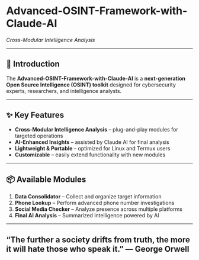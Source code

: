 # Advanced-OSINT-Framework-with-Claude-AI  
*Cross-Modular Intelligence Analysis*  

---

## 📖 Introduction
The **Advanced-OSINT-Framework-with-Claude-AI** is a **next-generation Open Source Intelligence (OSINT) toolkit** designed for cybersecurity experts, researchers, and intelligence analysts.  
  

---

## ✨ Key Features
- **Cross-Modular Intelligence Analysis** – plug-and-play modules for targeted operations  
- **AI-Enhanced Insights** – assisted by Claude AI for final analysis  
- **Lightweight & Portable** – optimized for Linux and Termux users  
- **Customizable** – easily extend functionality with new modules  

---

## 📦 Available Modules
1. **Data Consolidator** – Collect and organize target information  
2. **Phone Lookup** – Perform advanced phone number investigations  
3. **Social Media Checker** – Analyze presence across multiple platforms  
4. **Final AI Analysis** – Summarized intelligence powered by AI  

---
“The further a society drifts from truth, the more it will hate those who speak it.” — George Orwell
---






